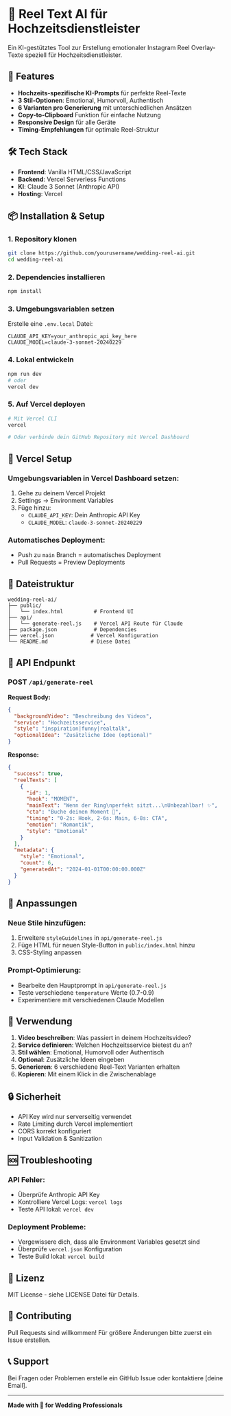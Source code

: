 # 💍 Reel Text AI für Hochzeitsdienstleister

Ein KI-gestütztes Tool zur Erstellung emotionaler Instagram Reel Overlay-Texte speziell für Hochzeitsdienstleister.

## 🚀 Features

- **Hochzeits-spezifische KI-Prompts** für perfekte Reel-Texte
- **3 Stil-Optionen**: Emotional, Humorvoll, Authentisch
- **6 Varianten pro Generierung** mit unterschiedlichen Ansätzen
- **Copy-to-Clipboard** Funktion für einfache Nutzung
- **Responsive Design** für alle Geräte
- **Timing-Empfehlungen** für optimale Reel-Struktur

## 🛠️ Tech Stack

- **Frontend**: Vanilla HTML/CSS/JavaScript
- **Backend**: Vercel Serverless Functions
- **KI**: Claude 3 Sonnet (Anthropic API)
- **Hosting**: Vercel

## 📦 Installation & Setup

### 1. Repository klonen
```bash
git clone https://github.com/yourusername/wedding-reel-ai.git
cd wedding-reel-ai
```

### 2. Dependencies installieren
```bash
npm install
```

### 3. Umgebungsvariablen setzen
Erstelle eine `.env.local` Datei:
```env
CLAUDE_API_KEY=your_anthropic_api_key_here
CLAUDE_MODEL=claude-3-sonnet-20240229
```

### 4. Lokal entwickeln
```bash
npm run dev
# oder
vercel dev
```

### 5. Auf Vercel deployen
```bash
# Mit Vercel CLI
vercel

# Oder verbinde dein GitHub Repository mit Vercel Dashboard
```

## 🔧 Vercel Setup

### Umgebungsvariablen in Vercel Dashboard setzen:
1. Gehe zu deinem Vercel Projekt
2. Settings → Environment Variables
3. Füge hinzu:
   - `CLAUDE_API_KEY`: Dein Anthropic API Key
   - `CLAUDE_MODEL`: `claude-3-sonnet-20240229`

### Automatisches Deployment:
- Push zu `main` Branch = automatisches Deployment
- Pull Requests = Preview Deployments

## 📁 Dateistruktur

```
wedding-reel-ai/
├── public/
│   └── index.html          # Frontend UI
├── api/
│   └── generate-reel.js    # Vercel API Route für Claude
├── package.json            # Dependencies
├── vercel.json            # Vercel Konfiguration
└── README.md              # Diese Datei
```

## 🎯 API Endpunkt

### POST `/api/generate-reel`

**Request Body:**
```json
{
  "backgroundVideo": "Beschreibung des Videos",
  "service": "Hochzeitsservice",
  "style": "inspiration|funny|realtalk",
  "optionalIdea": "Zusätzliche Idee (optional)"
}
```

**Response:**
```json
{
  "success": true,
  "reelTexts": [
    {
      "id": 1,
      "hook": "MOMENT",
      "mainText": "Wenn der Ring\nperfekt sitzt...\nUnbezahlbar! ✨",
      "cta": "Buche deinen Moment 💍",
      "timing": "0-2s: Hook, 2-6s: Main, 6-8s: CTA",
      "emotion": "Romantik",
      "style": "Emotional"
    }
  ],
  "metadata": {
    "style": "Emotional",
    "count": 6,
    "generatedAt": "2024-01-01T00:00:00.000Z"
  }
}
```

## 🎨 Anpassungen

### Neue Stile hinzufügen:
1. Erweitere `styleGuidelines` in `api/generate-reel.js`
2. Füge HTML für neuen Style-Button in `public/index.html` hinzu
3. CSS-Styling anpassen

### Prompt-Optimierung:
- Bearbeite den Hauptprompt in `api/generate-reel.js`
- Teste verschiedene `temperature` Werte (0.7-0.9)
- Experimentiere mit verschiedenen Claude Modellen

## 📱 Verwendung

1. **Video beschreiben**: Was passiert in deinem Hochzeitsvideo?
2. **Service definieren**: Welchen Hochzeitsservice bietest du an?
3. **Stil wählen**: Emotional, Humorvoll oder Authentisch
4. **Optional**: Zusätzliche Ideen eingeben
5. **Generieren**: 6 verschiedene Reel-Text Varianten erhalten
6. **Kopieren**: Mit einem Klick in die Zwischenablage

## 🔒 Sicherheit

- API Key wird nur serverseitig verwendet
- Rate Limiting durch Vercel implementiert
- CORS korrekt konfiguriert
- Input Validation & Sanitization

## 🆘 Troubleshooting

### API Fehler:
- Überprüfe Anthropic API Key
- Kontrolliere Vercel Logs: `vercel logs`
- Teste API lokal: `vercel dev`

### Deployment Probleme:
- Vergewissere dich, dass alle Environment Variables gesetzt sind
- Überprüfe `vercel.json` Konfiguration
- Teste Build lokal: `vercel build`

## 📄 Lizenz

MIT License - siehe LICENSE Datei für Details.

## 🤝 Contributing

Pull Requests sind willkommen! Für größere Änderungen bitte zuerst ein Issue erstellen.

## 📞 Support

Bei Fragen oder Problemen erstelle ein GitHub Issue oder kontaktiere [deine Email].

---

**Made with 💍 for Wedding Professionals**

